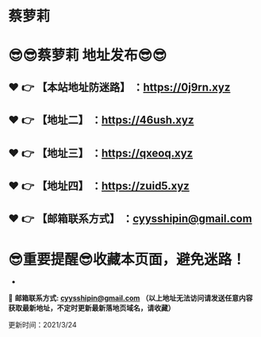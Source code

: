 # 蔡萝莉
:sunglasses::sunglasses:蔡萝莉 地址发布:sunglasses::sunglasses:
==
:heart: :point_right: 【本站地址防迷路】 ：https://0j9rn.xyz
------
:heart: :point_right: 【地址二】 ：https://46ush.xyz
------
:heart: :point_right: 【地址三】 ：https://qxeoq.xyz
------
:heart: :point_right: 【地址四】 ：https://zuid5.xyz
------
:heart: :point_right: 【邮箱联系方式】 ：cyysshipin@gmail.com
------
:sunglasses:重要提醒:sunglasses:收藏本页面，避免迷路！
==

-

:e-mail: __邮箱联系方式: cyysshipin@gmail.com （以上地址无法访问请发送任意内容获取最新地址，不定时更新最新落地页域名，请收藏）__

更新时间：2021/3/24
